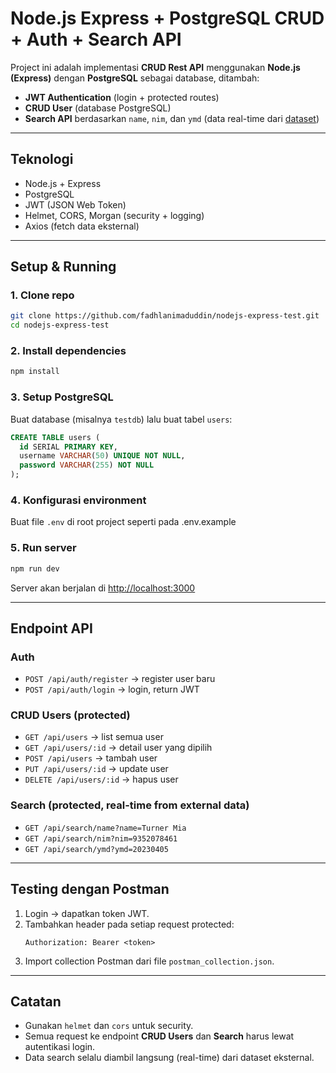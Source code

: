 # Node.js Express + PostgreSQL CRUD + Auth + Search API

Project ini adalah implementasi **CRUD Rest API** menggunakan **Node.js (Express)** dengan **PostgreSQL** sebagai database, ditambah:
- **JWT Authentication** (login + protected routes)
- **CRUD User** (database PostgreSQL)
- **Search API** berdasarkan `name`, `nim`, dan `ymd` (data real-time dari [dataset](https://bit.ly/48ejMhW))

---

## Teknologi
- Node.js + Express
- PostgreSQL
- JWT (JSON Web Token)
- Helmet, CORS, Morgan (security + logging)
- Axios (fetch data eksternal)

---

## Setup & Running

### 1. Clone repo
```bash
git clone https://github.com/fadhlanimaduddin/nodejs-express-test.git
cd nodejs-express-test
```

### 2️. Install dependencies
```bash
npm install
```

### 3️. Setup PostgreSQL
Buat database (misalnya `testdb`) lalu buat tabel `users`:

```sql
CREATE TABLE users (
  id SERIAL PRIMARY KEY,
  username VARCHAR(50) UNIQUE NOT NULL,
  password VARCHAR(255) NOT NULL
);
```

### 4️. Konfigurasi environment
Buat file `.env` di root project seperti pada .env.example

### 5️. Run server
```bash
npm run dev
```

Server akan berjalan di [http://localhost:3000](http://localhost:3000)

---

## Endpoint API

### Auth
- `POST /api/auth/register` → register user baru
- `POST /api/auth/login` → login, return JWT

### CRUD Users (protected)
- `GET /api/users` → list semua user
- `GET /api/users/:id` → detail user yang dipilih
- `POST /api/users` → tambah user
- `PUT /api/users/:id` → update user
- `DELETE /api/users/:id` → hapus user

### Search (protected, real-time from external data)
- `GET /api/search/name?name=Turner Mia`
- `GET /api/search/nim?nim=9352078461`
- `GET /api/search/ymd?ymd=20230405`

---

## Testing dengan Postman
1. Login → dapatkan token JWT.
2. Tambahkan header pada setiap request protected:
   ```
   Authorization: Bearer <token>
   ```
3. Import collection Postman dari file `postman_collection.json`.

---

## Catatan
- Gunakan `helmet` dan `cors` untuk security.
- Semua request ke endpoint **CRUD Users** dan **Search** harus lewat autentikasi login.
- Data search selalu diambil langsung (real-time) dari dataset eksternal.
